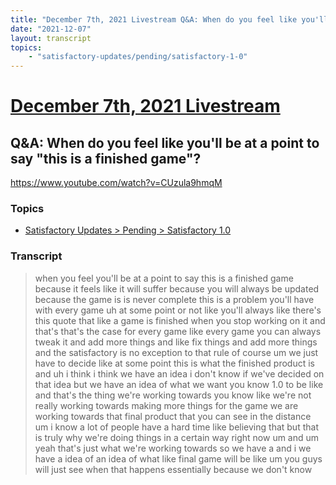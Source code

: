 ```yaml
---
title: "December 7th, 2021 Livestream Q&A: When do you feel like you'll be at a point to say \"this is a finished game\"?"
date: "2021-12-07"
layout: transcript
topics:
    - "satisfactory-updates/pending/satisfactory-1-0"
---
```

# [December 7th, 2021 Livestream](../2021-12-07.md)
## Q&A: When do you feel like you'll be at a point to say "this is a finished game"?
https://www.youtube.com/watch?v=CUzula9hmqM

### Topics
* [Satisfactory Updates > Pending > Satisfactory 1.0](../topics/satisfactory-updates/pending/satisfactory-1-0.md)

### Transcript

> when you feel you'll be at a point to say this is a finished game because it feels like it will suffer because you will always be updated because the game is is never complete this is a problem you'll have with every game uh at some point or not like you'll always like there's this quote that like a game is finished when you stop working on it and that's that's the case for every game like every game you can always tweak it and add more things and like fix things and add more things and the satisfactory is no exception to that rule of course um we just have to decide like at some point this is what the finished product is and uh i think i think we have an idea i don't know if we've decided on that idea but we have an idea of what we want you know 1.0 to be like and that's the thing we're working towards you know like we're not really working towards making more things for the game we are working towards that final product that you can see in the distance um i know a lot of people have a hard time like believing that but that is truly why we're doing things in a certain way right now um and um yeah that's just what we're working towards so we have a and i we have a idea of an idea of what like final game will be like um you guys will just see when that happens essentially because we don't know
